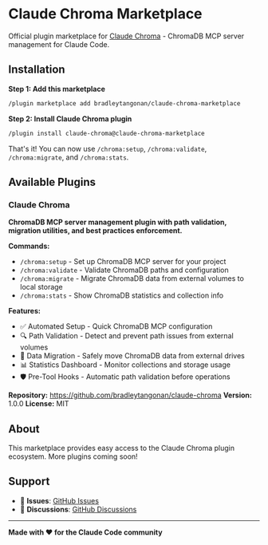 # Claude Chroma Marketplace

Official plugin marketplace for [Claude Chroma](https://github.com/bradleytangonan/claude-chroma) - ChromaDB MCP server management for Claude Code.

## Installation

**Step 1: Add this marketplace**
```bash
/plugin marketplace add bradleytangonan/claude-chroma-marketplace
```

**Step 2: Install Claude Chroma plugin**
```bash
/plugin install claude-chroma@claude-chroma-marketplace
```

That's it! You can now use `/chroma:setup`, `/chroma:validate`, `/chroma:migrate`, and `/chroma:stats`.

## Available Plugins

### Claude Chroma

**ChromaDB MCP server management plugin with path validation, migration utilities, and best practices enforcement.**

**Commands:**
- `/chroma:setup` - Set up ChromaDB MCP server for your project
- `/chroma:validate` - Validate ChromaDB paths and configuration
- `/chroma:migrate` - Migrate ChromaDB data from external volumes to local storage
- `/chroma:stats` - Show ChromaDB statistics and collection info

**Features:**
- ✅ Automated Setup - Quick ChromaDB MCP configuration
- 🔍 Path Validation - Detect and prevent path issues from external volumes
- 🚚 Data Migration - Safely move ChromaDB data from external drives
- 📊 Statistics Dashboard - Monitor collections and storage usage
- 🛡️ Pre-Tool Hooks - Automatic path validation before operations

**Repository:** https://github.com/bradleytangonan/claude-chroma
**Version:** 1.0.0
**License:** MIT

## About

This marketplace provides easy access to the Claude Chroma plugin ecosystem. More plugins coming soon!

## Support

- 🐛 **Issues**: [GitHub Issues](https://github.com/bradleytangonan/claude-chroma/issues)
- 💬 **Discussions**: [GitHub Discussions](https://github.com/bradleytangonan/claude-chroma/discussions)

---

**Made with ❤️ for the Claude Code community**

